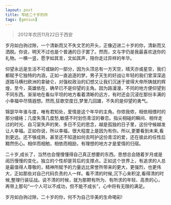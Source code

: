 ```yaml
---
layout: post
title: 写给二十岁的你
tags: [genius]
---
```


> 2012年农历11月22日于西安

岁月如白驹过隙，一个清新而又不失文艺的开头，正像迈进二十岁的你，清新而又洒脱。你说，明天不过也是个普通的日子罢了。然而，文与字仍是我最喜欢送你的礼物。一横一竖，愿字如其言，文如其声，陪你走过异样的年华。

仰望永远是生活不可或缺的一部分，因为头顶总有一方天空，晴天亦或星空，我们都赋予它独特的内涵，正如一直追逐的梦。男子天生的好战让年轻的我们曾深深追逐踏马横扫欧洲的拿破仑，对强权政治的幻想又让我们沉迷于彼得大帝所铸就的辉煌，至今，英雄依在，确早已不是仰望的主角。因为路漫漫，不同的地方便仰望到不同东西。渐渐地在看似平坦的地方看着清晰的远方，有时还会沉浸在那份丰满的小幸福中尽情遐想。然而,狂歌空度日,梦里几回雄，不失的是仰望的勇气。

锦瑟华年谁与度，唯有君知处，爱情是这个年华的主角。你侬我侬，相依相偎时的那分缱绻；几度失落几度愁,敏感不时划伤青涩的眷恋。指尖相碰的瞬间、相伴走过的时光、自习室失声的笑、多日不见的思念，越是孤独的日子里，这份守候越发让人幸福。正如你说，所以幸福，很大程度上是因为有你。所以,更要看到未来,看到更远。还不够成熟，甚至还不知道如何去呵护这份青涩的爱，还在彼此的任性后黯然伤心。相伴而相勉，相依而相励，有理想的地方才是爱情的归宿。

二十岁,成长了，当然也会慢慢懂得自己真正想要的东西。思想总会随着岁月或是阅历慢慢的变化，独立的个性却是背后的支撑点。正如这个世界上，有追求的人总是最值得人尊敬的，精神所赋予的力量远比荣誉所带来的更大，更强烈，也更伟大，正如那些对自己代码负责的人一样。看不清的时候,沉下心来积淀,看得清的时候,整理行装征战。说不清的时候，就为那颗有所为、有所求的年轻、高贵的心，再带上那句“一个人可以不成功，但不能不成长”，心中将有无限的满足。

岁月如白驹过隙，二十岁的你，何不为自己华美的生命喝彩!